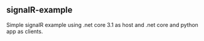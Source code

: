## signalR-example

Simple signalR example using .net core 3.1 as host and .net core and python app as clients.